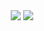 <p align="center">
  <img align="center" src="https://github-readme-stats.vercel.app/api?username=qfrank&show_icons=true&title_color=63cda9&icon_color=63cda9"/>
  <img align="center" src="https://github-readme-stats.vercel.app/api/top-langs/?username=qfrank&layout=compact&title_color=63cda9&hide=html"/>
</p>
